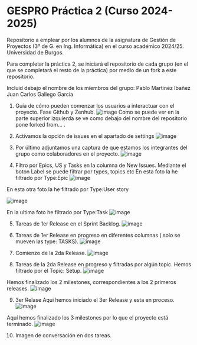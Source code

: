 # GESPRO Práctica 2 (Curso 2024-2025)
Repositorio a emplear por los alumnos de la asignatura de Gestión de Proyectos (3º de G. en Ing. Informática) en el curso académico 2024/25. Universidad de Burgos.

Para completar la práctica 2, se iniciará el repositorio de cada grupo (en el que se completará el resto de la práctica) por medio de un fork a este repositorio.

Incluid debajo el nombre de los miembros del grupo:
Pablo Martinez Ibañez
Juan Carlos Gallego Garcia

1. Guía de cómo pueden comenzar los usuarios a interactuar con el proyecto. Fase Github y Zenhub.
![image](https://github.com/user-attachments/assets/791fba9f-4db0-43c9-9037-98daa2d67778)
Como se puede ver en la parte superior izquierda se ve como debajo del nombre del repositorio pone forked from... .

2. Activamos la opción de issues en el apartado de settings
![image](https://github.com/user-attachments/assets/693eee58-0230-4ac0-8695-7a006164367b)

3. Por último adjuntamos una captura de que estamos los integrantes del grupo como colaboradores en el proyecto.
![image](https://github.com/user-attachments/assets/b2d45b03-39cd-4c14-8e59-de4b033c0f69)

4. Filtro por Epics, US y Tasks en la columna de New Issues.
Mediante el boton Label se puede filtrar por types, topics etc
En esta foto la he filtrado por Type:Epic
![image](https://github.com/user-attachments/assets/d4c94b23-a4d5-4bb9-9ae8-69252a155d0a)

En esta otra foto la he filtrado por Type:User story

![image](https://github.com/user-attachments/assets/3e9eb9b0-b81e-4dbf-bddc-05498a077b61)

En la ultima foto he filtrado por Type:Task
![image](https://github.com/user-attachments/assets/c606b925-cbd8-4852-9b94-ed489b73d878)


5. Tareas de 1er Release en el Sprint Backlog.
![image](https://github.com/user-attachments/assets/1262f757-82e2-43de-89d2-8a45c8a14f87)

6. Tareas de 1er Release en progreso en diferentes columnas ( solo se mueven las type: TASKS).
![image](https://github.com/user-attachments/assets/83491aff-4ad6-418d-850e-e89bf866a94d)


7. Comienzo de la 2da Release.
![image](https://github.com/user-attachments/assets/a24c3d36-1ee9-47fb-8bb2-70a99535fad7)

8. Tareas de la 2da Release en progreso y filtradas por algún topic.
Hemos filtrado por el Topic: Setup.
![image](https://github.com/user-attachments/assets/0bffd863-1b53-40ac-a035-b42dd8e53876)

Hemos finalizado los 2 milestones, correspondientes a los 2 primeros releases.
![image](https://github.com/user-attachments/assets/4a8e1ba7-4fc0-43cc-b5d1-40cb23deaad0)

9. 3er Relase
Aqui hemos iniciado el 3er Release y esta en proceso.
![image](https://github.com/user-attachments/assets/18c08150-2bcb-40fe-905b-e19b926ca1b3)

Aquí hemos finalizado los 3 milestones por lo que el proyecto está terminado.
![image](https://github.com/user-attachments/assets/8e9468c9-c5f7-46cd-9fc5-dc60cf66e6a3)

10. Imagen de conversación en dos tareas.




